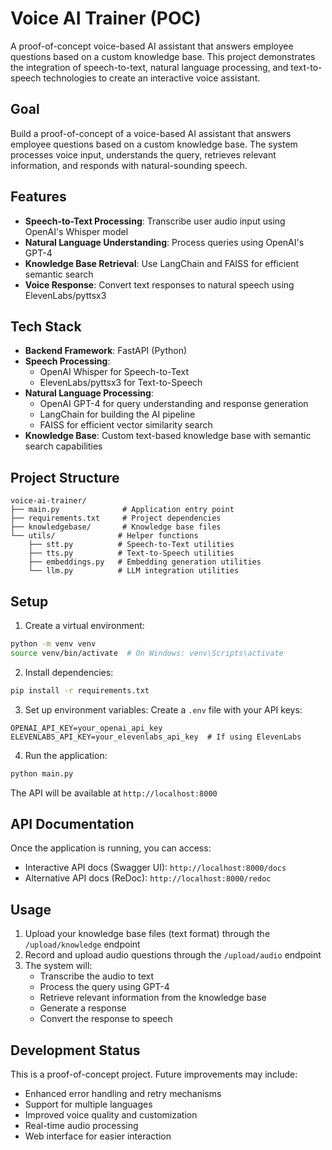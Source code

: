 # Voice AI Trainer (POC)

A proof-of-concept voice-based AI assistant that answers employee questions based on a custom knowledge base. This project demonstrates the integration of speech-to-text, natural language processing, and text-to-speech technologies to create an interactive voice assistant.

## Goal

Build a proof-of-concept of a voice-based AI assistant that answers employee questions based on a custom knowledge base. The system processes voice input, understands the query, retrieves relevant information, and responds with natural-sounding speech.

## Features

- **Speech-to-Text Processing**: Transcribe user audio input using OpenAI's Whisper model
- **Natural Language Understanding**: Process queries using OpenAI's GPT-4
- **Knowledge Base Retrieval**: Use LangChain and FAISS for efficient semantic search
- **Voice Response**: Convert text responses to natural speech using ElevenLabs/pyttsx3

## Tech Stack

- **Backend Framework**: FastAPI (Python)
- **Speech Processing**:
  - OpenAI Whisper for Speech-to-Text
  - ElevenLabs/pyttsx3 for Text-to-Speech
- **Natural Language Processing**:
  - OpenAI GPT-4 for query understanding and response generation
  - LangChain for building the AI pipeline
  - FAISS for efficient vector similarity search
- **Knowledge Base**: Custom text-based knowledge base with semantic search capabilities

## Project Structure

```
voice-ai-trainer/
├── main.py              # Application entry point
├── requirements.txt     # Project dependencies
├── knowledgebase/       # Knowledge base files
└── utils/              # Helper functions
    ├── stt.py          # Speech-to-Text utilities
    ├── tts.py          # Text-to-Speech utilities
    ├── embeddings.py   # Embedding generation utilities
    └── llm.py          # LLM integration utilities
```

## Setup

1. Create a virtual environment:
```bash
python -m venv venv
source venv/bin/activate  # On Windows: venv\Scripts\activate
```

2. Install dependencies:
```bash
pip install -r requirements.txt
```

3. Set up environment variables:
Create a `.env` file with your API keys:
```
OPENAI_API_KEY=your_openai_api_key
ELEVENLABS_API_KEY=your_elevenlabs_api_key  # If using ElevenLabs
```

4. Run the application:
```bash
python main.py
```

The API will be available at `http://localhost:8000`

## API Documentation

Once the application is running, you can access:
- Interactive API docs (Swagger UI): `http://localhost:8000/docs`
- Alternative API docs (ReDoc): `http://localhost:8000/redoc`

## Usage

1. Upload your knowledge base files (text format) through the `/upload/knowledge` endpoint
2. Record and upload audio questions through the `/upload/audio` endpoint
3. The system will:
   - Transcribe the audio to text
   - Process the query using GPT-4
   - Retrieve relevant information from the knowledge base
   - Generate a response
   - Convert the response to speech

## Development Status

This is a proof-of-concept project. Future improvements may include:
- Enhanced error handling and retry mechanisms
- Support for multiple languages
- Improved voice quality and customization
- Real-time audio processing
- Web interface for easier interaction 